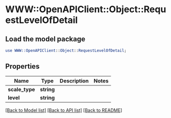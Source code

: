 # WWW::OpenAPIClient::Object::RequestLevelOfDetail

## Load the model package
```perl
use WWW::OpenAPIClient::Object::RequestLevelOfDetail;
```

## Properties
Name | Type | Description | Notes
------------ | ------------- | ------------- | -------------
**scale_type** | **string** |  | 
**level** | **string** |  | 

[[Back to Model list]](../README.md#documentation-for-models) [[Back to API list]](../README.md#documentation-for-api-endpoints) [[Back to README]](../README.md)


